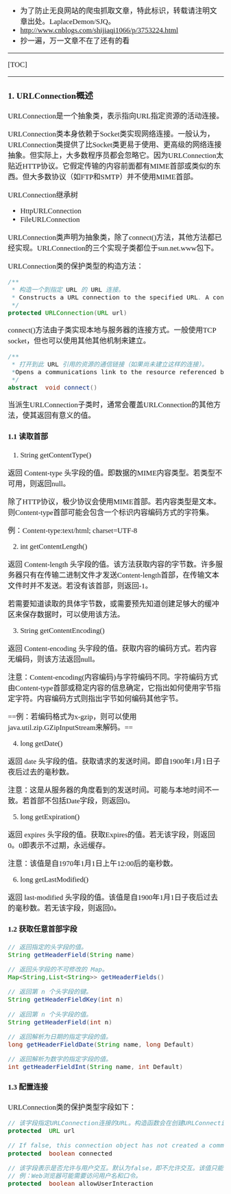 <span  style="font-family: Simsun,serif; font-size: 17px; ">

- 为了防止无良网站的爬虫抓取文章，特此标识，转载请注明文章出处。LaplaceDemon/SJQ。
- http://www.cnblogs.com/shijiaqi1066/p/3753224.html
- 抄一遍，万一文章不在了还有的看

---

[TOC]

---

### 1. URLConnection概述

URLConnection是一个抽象类，表示指向URL指定资源的活动连接。

URLConnection类本身依赖于Socket类实现网络连接。一般认为，URLConnection类提供了比Socket类更易于使用、更高级的网络连接抽象。但实际上，大多数程序员都会忽略它。因为URLConnection太贴近HTTP协议。它假定传输的内容前面都有MIME首部或类似的东西。但大多数协议（如FTP和SMTP）并不使用MIME首部。

URLConnection继承树
- HttpURLConnection
- FileURLConnection

URLConnection类声明为抽象类，除了connect()方法，其他方法都已经实现。URLConnection的三个实现子类都位于sun.net.www包下。

URLConnection类的保护类型的构造方法：
~~~java
/**
 * 构造一个到指定 URL 的 URL 连接。
 * Constructs a URL connection to the specified URL. A connection to the object referenced by the URL is not created.
 */
protected URLConnection(URL url)
~~~

connect()方法由子类实现本地与服务器的连接方式。一般使用TCP socket，但也可以使用其他其他机制来建立。
~~~java
/**
 * 打开到此 URL 引用的资源的通信链接（如果尚未建立这样的连接）。
 *Opens a communications link to the resource referenced by this URL, if such a connection has not already been established.
 */
abstract  void connect()
~~~

当派生URLConnection子类时，通常会覆盖URLConnection的其他方法，使其返回有意义的值。

#### 1.1 读取首部

1. String getContentType()

返回 Content-type 头字段的值。即数据的MIME内容类型。若类型不可用，则返回null。

除了HTTP协议，极少协议会使用MIME首部。若内容类型是文本。则Content-type首部可能会包含一个标识内容编码方式的字符集。

例：Content-type:text/html; charset=UTF-8

2. int getContentLength()

返回 Content-length 头字段的值。该方法获取内容的字节数。许多服务器只有在传输二进制文件才发送Content-length首部，在传输文本文件时并不发送。若没有该首部，则返回-1。

若需要知道读取的具体字节数，或需要预先知道创建足够大的缓冲区来保存数据时，可以使用该方法。

3. String getContentEncoding()

返回 Content-encoding 头字段的值。获取内容的编码方式。若内容无编码，则该方法返回null。

注意：Content-encoding(内容编码)与字符编码不同。字符编码方式由Content-type首部或稳定内容的信息确定，它指出如何使用字节指定字符。内容编码方式则指出字节如何编码其他字节。

==例：若编码格式为x-gzip，则可以使用java.util.zip.GZipInputStream来解码。==

4. long getDate()

返回 date 头字段的值。获取请求的发送时间。即自1900年1月1日子夜后过去的毫秒数。

注意：这是从服务器的角度看到的发送时间。可能与本地时间不一致。若首部不包括Date字段，则返回0。

5. long getExpiration()

返回 expires 头字段的值。获取Expires的值。若无该字段，则返回0。0即表示不过期，永远缓存。

注意：该值是自1970年1月1日上午12:00后的毫秒数。

6. long getLastModified()

返回 last-modified 头字段的值。该值是自1900年1月1日子夜后过去的毫秒数。若无该字段，则返回0。

#### 1.2 获取任意首部字段

~~~java
// 返回指定的头字段的值。
String getHeaderField(String name)

// 返回头字段的不可修改的 Map。
Map<String,List<String>> getHeaderFields()

// 返回第 n 个头字段的键。
String getHeaderFieldKey(int n)

// 返回第 n 个头字段的值。
String getHeaderField(int n)

// 返回解析为日期的指定字段的值。
long getHeaderFieldDate(String name, long Default)

// 返回解析为数字的指定字段的值。
int getHeaderFieldInt(String name, int Default)
~~~

#### 1.3 配置连接

URLConnection类的保护类型字段如下：

~~~java
// 该字段指定URLConnection连接的URL。构造函数会在创建URLConnection时设置，此后就不能再改变。
protected  URL url

// If false, this connection object has not created a communications link to the specified URL. If true, the communications link has been established.
protected  boolean connected

// 该字段表示是否允许与用户交互。默认为false，即不允许交互。该值只能在URLConnection连接前设置。
// 例：Web浏览器可能需要访问用户名和口令。
protected  boolean allowUserInteraction

~~~


























</span>